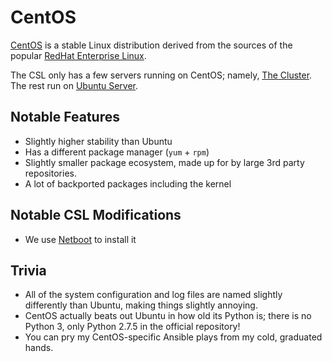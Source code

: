 # CentOS

[CentOS](https://www.centos.org/) is a stable Linux distribution derived from the sources of the popular [RedHat Enterprise Linux](https://www.redhat.com/en/technologies/linux-platforms/enterprise-linux).

The CSL only has a few servers running on CentOS; namely, [The Cluster](https://github.com/tjcsl/gitbook/tree/bf09f6bb28bae9f2c7fbfbc3adc86ac82130c565/cluster/README.md). The rest run on [Ubuntu Server](ubuntu-server.md).

## Notable Features

* Slightly higher stability than Ubuntu
* Has a different package manager \(`yum` + `rpm`\)
* Slightly smaller package ecosystem, made up for by large 3rd party repositories.
* A lot of backported packages including the kernel

## Notable CSL Modifications

* We use [Netboot](../networking/netboot.md) to install it

## Trivia

* All of the system configuration and log files are named slightly differently than Ubuntu, making things slightly annoying.
* CentOS actually beats out Ubuntu in how old its Python is; there is no Python 3, only Python 2.7.5 in the official repository!
* You can pry my CentOS-specific Ansible plays from my cold, graduated hands.

